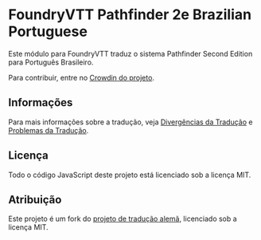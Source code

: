 # FoundryVTT Pathfinder 2e Brazilian Portuguese

Este módulo para FoundryVTT traduz o sistema Pathfinder Second Edition para Português Brasileiro.

Para contribuir, entre no [Crowdin do projeto](https://fvtt.crowdin.com/pf2e).

## Informações

Para mais informações sobre a tradução, veja [Divergências da Tradução](https://github.com/mclemente/fvtt-ptbr-pf2e-translation/discussions/9) e [Problemas da Tradução](https://github.com/mclemente/fvtt-ptbr-pf2e-translation/discussions/10).

## Licença

Todo o código JavaScript deste projeto está licenciado sob a licença MIT.

## Atribuição

Este projeto é um fork do [projeto de tradução alemã](https://github.com/Foundry-VTT-PF2-German/lang-de-pf2e), licenciado sob a licença MIT.
